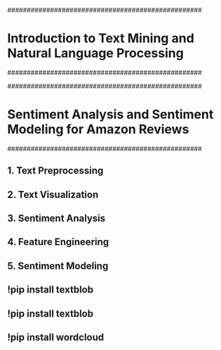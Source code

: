 ##################################################
# Introduction to Text Mining and Natural Language Processing
##################################################

##################################################
# Sentiment Analysis and Sentiment Modeling for Amazon Reviews
##################################################

## 1. Text Preprocessing
## 2. Text Visualization
## 3. Sentiment Analysis
## 4. Feature Engineering
## 5. Sentiment Modeling

## !pip install textblob
## !pip install textblob
## !pip install wordcloud

